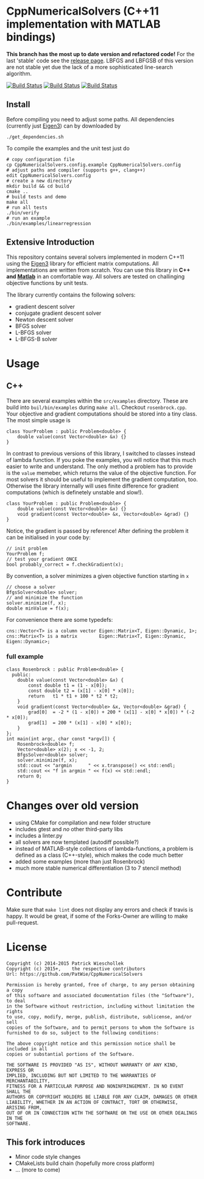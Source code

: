 CppNumericalSolvers (C++11 implementation with MATLAB bindings)   
=================================================================

**This branch has the most up to date version and refactored code!** 
For the last 'stable' code see the [release page][lastversion]. LBFGS and LBFGSB of this version are not stable yet due the lack of a more sophisticated line-search algorithm.

[![Build Status](https://api.travis-ci.org/PatWie/CppNumericalSolvers.svg?branch=master)](http://travis-ci.org/PatWie/CppNumericalSolvers)
[![Build Status](https://img.shields.io/github/release/PatWie/CppNumericalSolvers.svg)](https://github.com/PatWie/CppNumericalSolvers/releases)
[![Build Status](https://img.shields.io/github/issues/PatWie/CppNumericalSolvers.svg)](https://github.com/PatWie/CppNumericalSolvers/issues)


Install
-----------

Before compiling you need to adjust some paths. All dependencies (currently just [Eigen3][eigen3]) can by downloaded by

	./get_dependencies.sh

To compile the examples and the unit test just do

	# copy configuration file
	cp CppNumericalSolvers.config.example CppNumericalSolvers.config
	# adjust paths and compiler (supports g++, clang++)
	edit CppNumericalSolvers.config
	# create a new directory
	mkdir build && cd build   
	cmake ..
	# build tests and demo  
	make all    
	# run all tests                
	./bin/verify  
	# run an example
	./bin/examples/linearregression                 

Extensive Introduction
-----------

This repository contains several solvers implemented in modern C++11 using the [Eigen3][eigen3] library for efficient matrix computations. All implementations are written from scratch. You can use this library in **C++ and [Matlab][matlab]** in an comfortable way. All solvers are tested on challinging objective functions by unit tests.

The library currently contains the following solvers:

- gradient descent solver
- conjugate gradient descent solver
- Newton descent solver
- BFGS solver
- L-BFGS solver
- L-BFGS-B solver


# Usage 
## C++ 

There are several examples within the `src/examples` directory. These are build into `buil/bin/examples` during `make all`.
Checkout `rosenbrock.cpp`. Your objective and gradient computations should be stored into a tiny class. The most simple usage is

	class YourProblem : public Problem<double> {
		double value(const Vector<double> &x) {}
	}

In contrast to previous versions of this library, I switched to classes instead of lambda function. If you poke the examples, you will notice that this much easier to write and understand. The only method a problem has to provide is the `value` memeber, which returns the value of the objective function.
For most solvers it should be useful to implement the gradient computation, too. Otherwise the library internally will uses finite difference for gradient computations (which is definetely unstable and slow!).

	class YourProblem : public Problem<double> {
		double value(const Vector<double> &x) {}
		void gradient(const Vector<double> &x, Vector<double> &grad) {}
	}

Notice, the gradient is passed by reference!
After defining the problem it can be initialised in your code by:

	// init problem
	YourProblem f;
	// test your gradient ONCE
	bool probably_correct = f.checkGradient(x);

By convention, a solver minimizes a given objective function starting in `x`

	// choose a solver
    BfgsSolver<double> solver;
    // and minimize the function
    solver.minimize(f, x);
    double minValue = f(x);

For convenience there are some typedefs:

	cns::Vector<T> is a column vector Eigen::Matrix<T, Eigen::Dynamic, 1>;
	cns::Matrix<T> is a matrix        Eigen::Matrix<T, Eigen::Dynamic, Eigen::Dynamic>;

### full example

	class Rosenbrock : public Problem<double> {
	  public:
	    double value(const Vector<double> &x) {
	        const double t1 = (1 - x[0]);
	        const double t2 = (x[1] - x[0] * x[0]);
	        return   t1 * t1 + 100 * t2 * t2;
	    }
	    void gradient(const Vector<double> &x, Vector<double> &grad) {
	        grad[0]  = -2 * (1 - x[0]) + 200 * (x[1] - x[0] * x[0]) * (-2 * x[0]);
	        grad[1]  = 200 * (x[1] - x[0] * x[0]);
	    }
	};
	int main(int argc, char const *argv[]) {
	    Rosenbrock<double> f;
	    Vector<double> x(2); x << -1, 2;
	    BfgsSolver<double> solver;
	    solver.minimize(f, x);
	    std::cout << "argmin      " << x.transpose() << std::endl;
	    std::cout << "f in argmin " << f(x) << std::endl;
	    return 0;
	}

# Changes over old version

- using CMake for compilation and new folder structure
- includes gtest and *no* other third-party libs
- includes a linter.py
- all solvers are now templated (autodiff possible?)
- instead of MATLAB-style collections of lambda-functions, a problem is defined as a class (C++-style), which makes the code much better
- added some examples (more than just Rosenbrock)
- much more stable numerical differentiation (3 to 7 stencil method)

# Contribute

Make sure that `make lint` does not display any errors and check if travis is happy. It would be great, if some of the Forks-Owner are willing to make pull-request.

# License

	Copyright (c) 2014-2015 Patrick Wieschollek
	Copyright (c) 2015+,    the respective contributors
	Url: https://github.com/PatWie/CppNumericalSolvers

	Permission is hereby granted, free of charge, to any person obtaining a copy
	of this software and associated documentation files (the "Software"), to deal
	in the Software without restriction, including without limitation the rights
	to use, copy, modify, merge, publish, distribute, sublicense, and/or sell
	copies of the Software, and to permit persons to whom the Software is
	furnished to do so, subject to the following conditions:
	
	The above copyright notice and this permission notice shall be included in all
	copies or substantial portions of the Software.

	THE SOFTWARE IS PROVIDED "AS IS", WITHOUT WARRANTY OF ANY KIND, EXPRESS OR
	IMPLIED, INCLUDING BUT NOT LIMITED TO THE WARRANTIES OF MERCHANTABILITY,
	FITNESS FOR A PARTICULAR PURPOSE AND NONINFRINGEMENT. IN NO EVENT SHALL THE
	AUTHORS OR COPYRIGHT HOLDERS BE LIABLE FOR ANY CLAIM, DAMAGES OR OTHER
	LIABILITY, WHETHER IN AN ACTION OF CONTRACT, TORT OR OTHERWISE, ARISING FROM,
	OUT OF OR IN CONNECTION WITH THE SOFTWARE OR THE USE OR OTHER DEALINGS IN THE
	SOFTWARE.

    
This fork introduces
-----------
- Minor code style changes
- CMakeLists build chain (hopefully more cross platform)
- ... (more to come)

[eigen3]: http://eigen.tuxfamily.org/
[matlab]: http://www.mathworks.de/products/matlab/
[lastversion]: https://github.com/PatWie/CppNumericalSolvers/releases/tag/v1.0.0alpha2